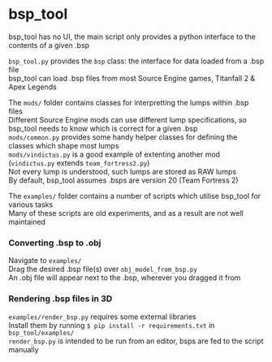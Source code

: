 # bsp_tool
bsp_tool has no UI, the main script only provides a python interface to the contents of a given .bsp  

`bsp_tool.py` provides the `bsp` class: the interface for data loaded from a .bsp file  
bsp_tool can load .bsp files from most Source Engine games, Titanfall 2 & Apex Legends  

The `mods/` folder contains classes for interpretting the lumps within .bsp files  
Different Source Engine mods can use different lump specifications, so bsp_tool needs to know which is correct for a given .bsp  
`mods/common.py` provides some handy helper classes for defining the classes which shape most lumps  
`mods/vindictus.py` is a good example of extenting another mod (`vindictus.py` extends `team_fortress2.py`)  
Not every lump is understood, such lumps are stored as RAW lumps  
By default, bsp_tool assumes .bsps are version 20 (Team Fortress 2)  
  
The `examples/` folder contains a number of scripts which utilise bsp_tool for various tasks  
Many of these scripts are old experiments, and as a result are not well maintained  

### Converting .bsp to .obj
  Navigate to `examples/`  
  Drag the desired .bsp file(s) over `obj_model_from_bsp.py`  
  An .obj file will appear next to the .bsp, wherever you dragged it from
  
### Rendering .bsp files in 3D
  `examples/render_bsp.py` requires some external libraries  
  Install them by running `$ pip install -r requirements.txt` in `bsp_tool/examples/`  
  `render_bsp.py` is intended to be run from an editor, bsps are fed to the script manually
 
